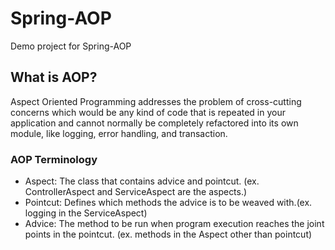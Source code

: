 # Spring-AOP
Demo project for Spring-AOP


## What is AOP?
Aspect Oriented Programming addresses the problem of cross-cutting concerns which would be any kind of code that is repeated in your application and cannot normally be completely refactored into its own module, like logging, error handling, and transaction. 

### AOP Terminology
* Aspect: The class that contains advice and pointcut. (ex. ControllerAspect and ServiceAspect are the aspects.)
* Pointcut: Defines which methods the advice is to be weaved with.(ex. logging in the ServiceAspect)
* Advice: The method to be run when program execution reaches the joint points in the pointcut. (ex. methods in the Aspect other than pointcut)
